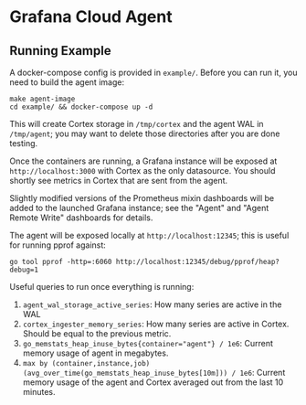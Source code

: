 # Grafana Cloud Agent

## Running Example

A docker-compose config is provided in `example/`. Before you can run it, you
need to build the agent image:

```
make agent-image
cd example/ && docker-compose up -d
```

This will create Cortex storage in `/tmp/cortex` and the agent WAL in
`/tmp/agent`; you may want to delete those directories after you are done
testing.

Once the containers are running, a Grafana instance will be exposed at
`http://localhost:3000` with Cortex as the only datasource. You should shortly
see metrics in Cortex that are sent from the agent.

Slightly modified versions of the Prometheus mixin dashboards will be added to
the launched Grafana instance; see the "Agent" and "Agent Remote Write"
dashboards for details.

The agent will be exposed locally at `http://localhost:12345`; this is useful
for running pprof against:

```
go tool pprof -http=:6060 http://localhost:12345/debug/pprof/heap?debug=1
```

Useful queries to run once everything is running:

1. `agent_wal_storage_active_series`: How many series are active in the WAL
2. `cortex_ingester_memory_series`: How many series are active in Cortex.
   Should be equal to the previous metric.
3. `go_memstats_heap_inuse_bytes{container="agent"} / 1e6`: Current memory
   usage of agent in megabytes.
4. `max by (container,instance,job)
   (avg_over_time(go_memstats_heap_inuse_bytes[10m])) / 1e6`: Current memory
   usage of the agent and Cortex averaged out from the last 10 minutes.

